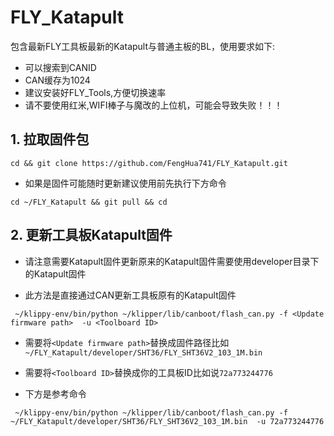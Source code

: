 # FLY_Katapult

包含最新FLY工具板最新的Katapult与普通主板的BL，使用要求如下:

* 可以搜索到CANID
* CAN缓存为1024
* 建议安装好FLY_Tools,方便切换速率
* 请不要使用红米,WIFI棒子与魔改的上位机，可能会导致失败！！！

## 1. 拉取固件包

```
cd && git clone https://github.com/FengHua741/FLY_Katapult.git
```

* 如果是固件可能随时更新建议使用前先执行下方命令

```
cd ~/FLY_Katapult && git pull && cd
```

## 2. 更新工具板Katapult固件

* 请注意需要Katapult固件更新原来的Katapult固件需要使用developer目录下的Katapult固件

* 此方法是直接通过CAN更新工具板原有的Katapult固件

```
 ~/klippy-env/bin/python ~/klipper/lib/canboot/flash_can.py -f <Update firmware path>  -u <Toolboard ID>
```

* 需要将`<Update firmware path>`替换成固件路径比如 `~/FLY_Katapult/developer/SHT36/FLY_SHT36V2_103_1M.bin`
* 需要将`<Toolboard ID>`替换成你的工具板ID比如说`72a773244776`

* 下方是参考命令

```
 ~/klippy-env/bin/python ~/klipper/lib/canboot/flash_can.py -f ~/FLY_Katapult/developer/SHT36/FLY_SHT36V2_103_1M.bin  -u 72a773244776
```

